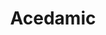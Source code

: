 ---
layout: page
title: Acedamic
nav: true
dropdown: true
children: 
    - title: Teaching
      permalink: /teaching/
    - title: divider
    - title: Publication
      permalink: /publications/
    - title: divider
---